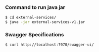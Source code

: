 ### Command to run java jar
```bash
$ cd external-services/
$ java -jar external-services-v1.jar
```

### Swagger Specifications
```bash
$ curl http://localhost:7070/swagger-ui/
```